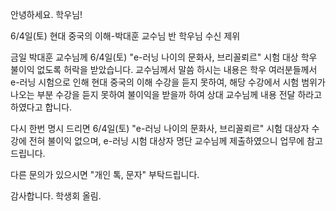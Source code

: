 ﻿안녕하세요. 학우님!

6/4일(토) 현대 중국의 이해-박대훈 교수님 반 학우님 수신 제위

금일 박대훈 교수님께 6/4일(토) "e-러닝 나이의 문화사, 브리꼴뢰르" 시험 대상 학우 불이익 없도록 허락을 받았습니다. 교수님께서 말씀 하시는 내용은 학우 여러분들께서 e-러닝 시험으로 인해 현대 중국의 이해 수강을 듣지 못하여, 해당 수강에서 시험 범위가 나오는 부분 수강을 듣지 못하여 불이익을 받을까 하여 상대 교수님께 내용 전달 하라고 하였다고 합니다.

다시 한번 명시 드리면 6/4일(토) "e-러닝 나이의 문화사, 브리꼴뢰르" 시험 대상자 수강에 전혀 불이익 없으며, e-러닝 시험 대상자 명단 교수님께 제출하였으니 업무에 참고 드립니다.

다른 문의가 있으시면 "개인 톡, 문자" 부탁드립니다.

감사합니다.
학생회 올림.